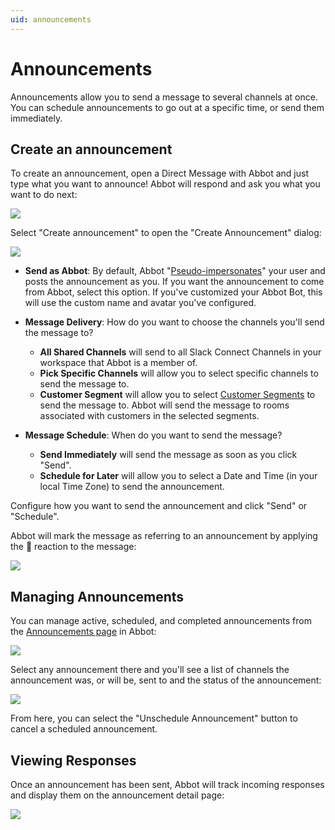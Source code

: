 ```yaml
---
uid: announcements
---
```


# Announcements

Announcements allow you to send a message to several channels at once.
You can schedule announcements to go out at a specific time, or send them immediately.

## Create an announcement

To create an announcement, open a Direct Message with Abbot and just type what you want to announce!
Abbot will respond and ask you what you want to do next:

<img src="/public/images/articles/announcements/reply-options.png">

Select "Create announcement" to open the "Create Announcement" dialog:

<img src="/public/images/articles/announcements/create-announcement.png">

* **Send as Abbot**: By default, Abbot "[Pseudo-impersonates](xref:integrations.slack.access#psuedo-impersonation)" your user and posts the announcement as you.
    If you want the announcement to come from Abbot, select this option.
    If you've customized your Abbot Bot, this will use the custom name and avatar you've configured.

* **Message Delivery**: How do you want to choose the channels you'll send the message to?
    * **All Shared Channels** will send to all Slack Connect Channels in your workspace that Abbot is a member of.
    * **Pick Specific Channels** will allow you to select specific channels to send the message to.
    * **Customer Segment** will allow you to select [Customer Segments](xref:customers.segments) to send the message to.
        Abbot will send the message to rooms associated with customers in the selected segments.

* **Message Schedule**: When do you want to send the message?
    * **Send Immediately** will send the message as soon as you click "Send".
    * **Schedule for Later** will allow you to select a Date and Time (in your local Time Zone) to send the announcement.

Configure how you want to send the announcement and click "Send" or "Schedule".

Abbot will mark the message as referring to an announcement by applying the 📣 reaction to the message:

<img src="/public/images/articles/announcements/announcement-message-ready-to-announce.png">

## Managing Announcements

You can manage active, scheduled, and completed announcements from the [Announcements page](https://app.ab.bot/announcements) in Abbot:

<img src="/public/images/articles/announcements/announcement-list.png">

Select any announcement there and you'll see a list of channels the announcement was, or will be, sent to and the status of the announcement:

<img src="/public/images/articles/announcements/announcement-detail.png">

From here, you can select the "Unschedule Announcement" button to cancel a scheduled announcement.

## Viewing Responses

Once an announcement has been sent, Abbot will track incoming responses and display them on the announcement detail page:

<img src="/public/images/articles/announcements/announcement-tracking.png">
